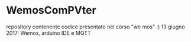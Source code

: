 # WemosComPVter
repository contenente codice presentato nel corso "we mos" :)
13 giugno 2017: Wemos, arduino IDE e MQTT

